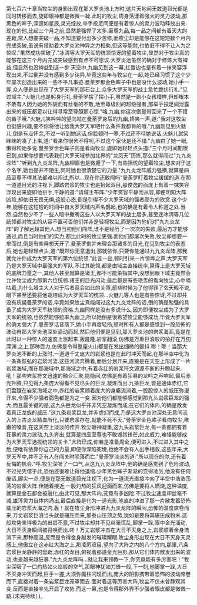 第七百六十章当牧尘的身影出现在那大罗炎池上方时,这片天地间无数道目光都是同时转移而去,旋即眼神都是微微一凝.此时的牧尘,周身荡漾着强大的灵力波动,那黑色的眸子,深邃如星辰,灵光绽放,举手投足间便是有着惊人的灵力波动释放出来.现在的他,比起三个月之前,显然是强悍了太多.至尊九品,每一品之间都有着天大的差距,常人想要突破一品,不知道要付出多少苦修,而牧尘却是能够在这短短数个月内完成突破,虽说有借助着大罗炎池神异之力相助,但这等能耐,也依旧不得不让人为之惊叹."果然成功突破了."冰清等大罗天军的统领惊讶的望着牧尘,显然对于牧尘真的能够在这三个月内完成突破感到有点不可思议.大罗炎池虽然的确对于修炼大有裨益,但显然也没裨益到这一步.天空中,九幽见到这一幕,红唇边也是有着一抹笑容浮现出来,不过倒并没有感到多少诧异,毕竟这些年与牧尘在一起,她已经习惯了这个少年屡次创造出来的一些不平凡事迹.曼荼罗那金色眸子中也是没什么波动,她小手一挥,众人便是出现在了大罗天军的那石台上,众多大罗天军的战士急忙跪伏行礼."见过域主."火魅儿也是躬身行礼.曼荼罗摆了摆小手,虽然是一副小女孩模样,但却根本不敢有人因为她的外貌而有丝毫的不敬,地至尊级别的超级强者,那举手投足间泄露出来的威压都足以让得寻常至尊胆颤心惊."咯,九幽,你这次倒是带回来了一个不错的苗子哦."火魅儿笑吟吟的望向站在曼荼罗身后的九幽,娇笑一声,道:"我对这牧尘也挺感兴趣,要不你将他让给我大罗天军吧什么条件我都肯的哦."九幽刚见到火魅儿,倒是有点怀念,不过一听到她这话,俏脸顿时一寒,不过还不待她说话,火魅儿就笑眯眯的凑了上来,道:"看来你很舍不得呢,不过这个家伙是还不错."九幽白了她一眼,懒得和她多说.曼荼罗金色眸子则是看向牧尘,旋即她轻轻点头道:"三个月时间期限已到,如果你想要代表我们大罗天域参加北界的"龙凤天"历练,那么就得闯过"九九炎龙阵"."听到九九炎龙阵,九幽柳眉也是微蹙了一下,有些担忧的望着牧尘,想来对于这个名字,她也是并不陌生,同时她也很清楚它的力量."九九炎龙阵威力强横,就算是四品至尊不得其法都难以闯过,所以…现在你还敢闯吗"曼荼罗盯着牧尘缓缓的道.在那一道道目光的注视下,脚踏岩浆的牧尘也是抬起双目,那俊逸的面庞上有着一抹笑容浮现出来旋即他拱手,平静的道:"请域主布阵."少年笑容平静而从容,即便明知大阵凶险,却依旧无畏无惧,这般心态,倒是引得不少大罗天域的强者颇为的欣赏.这个少年,能够在这短短的时间中自大罗天域内声名鹊起,也的确是有着令人称道之处.当然,自然也少不了一些人暗中撇嘴这些人以大罗天军的战士居多,甚至连冰清等几位统领都对牧尘的从容不置可否他们并非是轻视牧尘,而是因为他们对"九九炎龙阵"的了解远超其他人.想当初他们闯阵,谁不是经历了一次次的失败,最后方才能够通过,而且当时他们的实力,都比此时的牧尘更强.而他们都屡次失败,牧尘却想要一举而过,倒是有些异想天开了.曼荼罗倒并未理会那诸多的目光,在见到牧尘的表态后,她也是轻轻点头,道:"既然你无意退出,那就依你,只要你能通过九九炎龙阵,那我就允许你成为大罗天军的第六位统领."此言一出,顿时引来一片惊哗之声,大罗天军乃是大罗天域中最强大的军队,不过其统领,都是由域主直接统率,算得上是大罗天域的底牌力量之一,其他人甚至就算是诸王,都不可能染指其中,没想到眼下域主竟然会允许牧尘成为那第六位统领.诸王的目光闪动,最后都是有些艳羡的看向牧尘,心中嘀咕着,为什么域主大人对于后者竟会如此的关照,前些时候为了他得罪了玄天殿不说,眼下甚至还要将他栽培成为大罗天军的统领…火魅儿等人也是有些惊讶,不过却并没有质疑曼荼罗的话,毕竟如果牧尘真能闯过这九九炎龙阵的话,倒的确是勉强的具备了成为大罗天军统领的资格.九幽同样是没有多说什么,因为即便牧尘成为了大罗天军的统领,也依然能够统率九幽卫,所以她倒是很希望牧尘能够成功,毕竟大罗天军的确太强大了.曼荼罗话音落下,她小手再度轻扬,顿时所有人都是感觉到一股恐怖的波动自那大罗炎池深处涌动而起,然后他们便是见到,那大罗炎池的岩浆海面,竟是在此时以一种惊人的速度上涨起来.轰隆隆.岩浆翻滚,仿佛是万重巨浪般的拍打在万仞深渊.之上,那种巨力,仿佛是令得整座火山都是在发出细微的颤抖.嘭！嘭！当那大罗炎池不断的上涨时,一道道千丈庞大的岩浆也是在此时冲天而起,在那半空中化为一条条恢弘的岩浆河流.这些河流奔腾着,而后分划开来,直接是在天空上形成了一片岩浆海域,而在那海域中,那海域之中,有着赤红的岩浆符文源源不断的升腾起来.吼！那些岩浆符文迅速的融合汇聚,隐隐间,仿佛是有着狂暴的龙吟之声响起,最后赤光升腾,只见得九条庞大得看不见尽头的巨龙,凝炼而出.九条巨龙,皆是通体赤红,它们盘踞在岩浆海域之中,赤红的岩浆顺着庞大的身躯流淌着,一股股惊人的威压弥漫开来,令得不少强者面色都是为之一变.因为他们都能够感觉到那九头岩浆巨龙的强大,而且最关键的是,这九头巨龙似乎并非凭空凝炼而成,在它们的体内,的确是散发着真正龙族的威压."这九条岩浆巨龙,并非虚幻而成,乃是这大罗炎池深处无意间流入的上古炎龙精血所化,只要岩浆存在,就能不死不灭."曼荼罗金色眸子看向牧尘,稚嫩的嗓音,在这天空上淡淡的传开.牧尘眼神凝重,这九头岩浆巨龙,每一条都拥有着狂暴的灵力波动,九头齐出,就算是四品至尊也不敢憾其锋芒,如此威力,难怪能够成为大罗天军选拔统领的关卡."大阵已成,你若是准备周全,便可进入,不过进入其中之后,便唯有依靠你自己的力量,即便你深陷死境,也绝不会有人出手相救,这些年来,大罗天军中,并不乏有人在闯关时陨落而亡."曼荼罗淡淡的道:"所以现在的你,还有着反悔的机会."呼.牧尘深吸了一口气,从这九九炎龙阵中,他的确是感觉到了危险波动,不过光凭借于此,恐怕还很难让得他退缩.少年黑色眸子渐渐的变得凌厉,他没有任何废话,脚尖一点,便是在那无数道目光注视下,化为一道流光直接冲向了半空中浩浩荡荡的岩浆大阵.伴随着接近,一股灼热的狂风迎面而来,仿佛是要将人燃烧,这种温度,就算是金石都会被融化,由此可见,那大阵内,究竟有多凶险.不过牧尘速度却丝毫不减,雄浑灵力自体内涌出,最后直接是化为一道光影,笔直的冲进了那一片散发着恐怖威压的岩浆大海之内.轰！就在牧尘身形冲进九九炎龙阵的瞬间,恐怖的温度席卷而来,万丈岩浆巨浪当头就是碾压而来,那泰山压顶之势,犹如是要将其碾压成粉末.这般攻势来得极为的出其不意,不过牧尘却并不见丝毫慌乱,脚掌一跺,眼中金光涌动,大日不灭身瞬间被召唤而出.咚！万丈岩浆冲击在大日不灭身之上,岩浆顺着金身流淌下来,那种高温,反而是令得金身越发的璀璨耀眼.牧尘身形出现在大日不灭身天灵感上,他傲立在这赤红大海之上,那凌厉双目,望向了大阵之内的八个方向,那里,八条岩浆巨龙静静的盘踞,赤红的龙目,俯视着那道金光巨影,那从它们体内散发出来的波动,也是越来越狂暴."九九炎龙阵吗…就让我来领教一下,你究竟能有多厉害吧！"牧尘深吸了一口灼热如火焰般的空气,那眼神犹如刀锋一般,下一刻,他脚掌一跺,大日不灭身冲天而起,巨手一握,大须弥魔柱闪现而出,庞大的阴影携带着恐怖的波动席卷而下,直接对着一条岩浆巨龙笼罩而去.面对着这等厉害大阵,牧尘不仅未曾静观其变,反而是直接率先开启了攻势.而这一幕,也是令得那外界不少强者眼皮都是微微一跳.(未完待续(.)。
